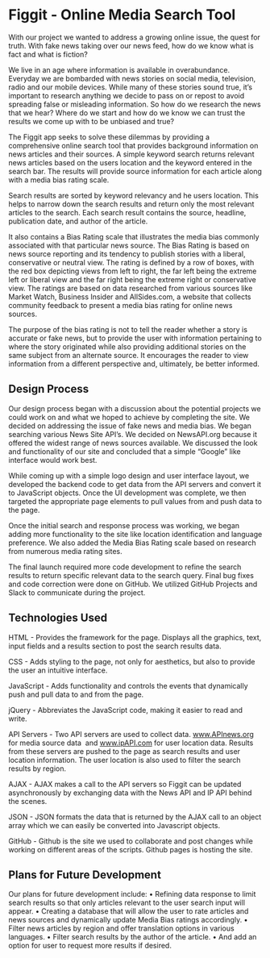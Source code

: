 # Figgit - Online Media Search Tool

With our project we wanted to address a growing online issue, the quest for truth. With fake news taking over our news feed, how do we know what is fact and what is fiction?

We live in an age where information is available in overabundance. Everyday we are bombarded with news stories on social media, television, radio and our mobile devices. While many of these stories sound true, it’s important to research anything we decide to pass on or repost to avoid spreading false or misleading information. So how do we research the news that we hear?  Where do we start and how do we know we can trust the results we come up with to be unbiased and true?

The Figgit app seeks to solve these dilemmas by providing a comprehensive online search tool that provides background information on news articles and their sources. A simple keyword search returns relevant news articles based on the users location and the keyword entered in the search bar. The results will provide source information for each article along with a media bias rating scale. 

Search results are sorted by keyword relevancy and he users location. This helps to narrow down the search results and return only the most relevant articles to the search. Each search result contains the source, headline, publication date, and author of the article. 

It also contains a Bias Rating scale that illustrates the media bias commonly associated with that particular news source. The Bias Rating is based on news source reporting and its tendency to publish stories with a liberal, conservative or neutral view. The rating is defined by a row of boxes, with the red box depicting views from left to right, the far left being the extreme left or liberal view and the far right being the extreme right or conservative view. The ratings are based on data researched from various sources like Market Watch, Business Insider and AllSides.com, a website that collects community feedback to present a media bias rating for online news sources.

The purpose of the bias rating is not to tell the reader whether a story is accurate or fake news, but to provide the user with information pertaining to where the story originated while also providing additional stories on the same subject from an alternate source. It encourages the reader to view information from a different perspective and, ultimately, be better informed.

## Design Process

Our design process began with a discussion about the potential projects we could work on and what we hoped to achieve by completing the site. We decided on addressing the issue of fake news and media bias. We began searching various News Site API’s. We decided on NewsAPI.org because it offered the widest range of news sources available. We discussed the look and functionality of our site and concluded that a simple “Google” like interface would work best. 

While coming up with a simple logo design and user interface layout, we developed the backend code to get data from the API servers and convert it to JavaScript objects. Once the UI development was complete, we then targeted the appropriate page elements to pull values from and push data to the page.

Once the initial search and response process was working, we began adding more functionality to the site like location identification and language preference. We also added the Media Bias Rating scale based on research from numerous media rating sites.

The final launch required more code development to refine the search results to return specific relevant data to the search query. Final bug fixes and code correction were done on GitHub. We utilized GitHub Projects and Slack to communicate during the project.

## Technologies Used

HTML - Provides the framework for the page. Displays all the graphics, text, input fields and a results section to post the search results data.

CSS - Adds styling to the page, not only for aesthetics, but also to provide the user an intuitive interface.

JavaScript - Adds functionality and controls the events that dynamically push and pull data to and from the page. 

jQuery - Abbreviates the JavaScript code, making it easier to read and write.

API Servers - Two API servers are used to collect data. www.APInews.org for media source data  and www.ipAPI.com for user location data. Results from these servers are pushed to the page as search results and user location information. The user location is also used to filter the search results by region.

AJAX - AJAX makes a call to the API servers so Figgit can be updated asynchronously by exchanging data with the News API and IP API behind the scenes.

JSON - JSON formats the data that is returned by the AJAX call to an object array which we can easily be converted into Javascript objects.

GitHub - Github is the site we used to collaborate and post changes while working on different areas of the scripts. Github pages is hosting the site.

## Plans for Future Development

Our plans for future development include:
• Refining data response to limit search results so that only articles relevant to the user search input will appear.
• Creating a database that will allow the user to rate articles and news sources and dynamically update Media Bias ratings accordingly.
• Filter news articles by region and offer translation options in various languages.
• Filter search results by the author of the article.
• And add an option for user to request more results if desired.
